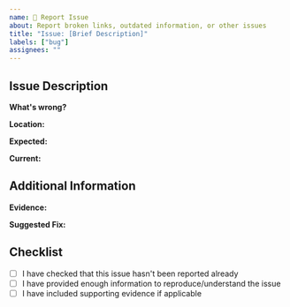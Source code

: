 ```yaml
---
name: 🐛 Report Issue
about: Report broken links, outdated information, or other issues
title: "Issue: [Brief Description]"
labels: ["bug"]
assignees: ""
---
```


## Issue Description

**What's wrong?**

<!-- Describe the issue you found -->

**Location:**

<!-- Which section, platform, or file has the issue? -->

**Expected:**

<!-- What should it be? -->

**Current:**

<!-- What is it currently showing? -->

## Additional Information

**Evidence:**

<!-- Screenshots, links, or other supporting information -->

**Suggested Fix:**

<!-- If you know how to fix it, please suggest a solution -->

## Checklist

- [ ] I have checked that this issue hasn't been reported already
- [ ] I have provided enough information to reproduce/understand the issue
- [ ] I have included supporting evidence if applicable
